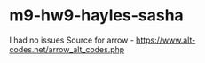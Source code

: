 # m9-hw9-hayles-sasha
I had no issues
Source for arrow - https://www.alt-codes.net/arrow_alt_codes.php

